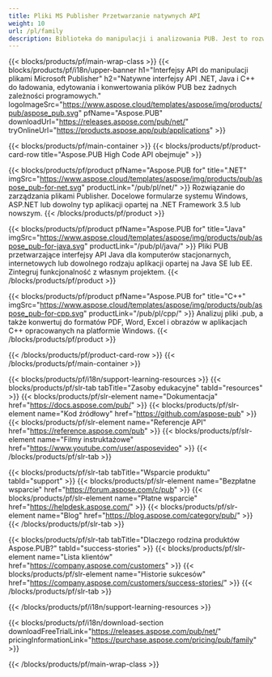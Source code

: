 ```yaml
---
title: Pliki MS Publisher Przetwarzanie natywnych API
weight: 10
url: /pl/family
description: Biblioteka do manipulacji i analizowania PUB. Jest to rozwiązanie API do ładowania, edytowania, renderowania i konwertowania plików MS Publisher do plików PDF na dowolnej platformie.
---
```


{{< blocks/products/pf/main-wrap-class >}}
{{< blocks/products/pf/i18n/upper-banner h1="Interfejsy API do manipulacji plikami Microsoft Publisher" h2="Natywne interfejsy API .NET, Java i C++ do ładowania, edytowania i konwertowania plików PUB bez żadnych zależności programowych." logoImageSrc="https://www.aspose.cloud/templates/aspose/img/products/pub/aspose_pub.svg" pfName="Aspose.PUB" downloadUrl="https://releases.aspose.com/pub/net/" tryOnlineUrl="https://products.aspose.app/pub/applications" >}}

{{< blocks/products/pf/main-container >}}
{{< blocks/products/pf/product-card-row title="Aspose.PUB High Code API obejmuje" >}}

{{< blocks/products/pf/product pfName="Aspose.PUB for" title=".NET" imgSrc="https://www.aspose.cloud/templates/aspose/img/products/pub/aspose_pub-for-net.svg" productLink="/pub/pl/net/" >}}
Rozwiązanie do zarządzania plikami Publisher. Docelowe formularze systemu Windows, ASP.NET lub dowolny typ aplikacji opartej na .NET Framework 3.5 lub nowszym.
{{< /blocks/products/pf/product >}}

{{< blocks/products/pf/product pfName="Aspose.PUB for" title="Java" imgSrc="https://www.aspose.cloud/templates/aspose/img/products/pub/aspose_pub-for-java.svg" productLink="/pub/pl/java/" >}}
Pliki PUB przetwarzające interfejsy API Java dla komputerów stacjonarnych, internetowych lub dowolnego rodzaju aplikacji opartej na Java SE lub EE. Zintegruj funkcjonalność z własnym projektem.
{{< /blocks/products/pf/product >}}

{{< blocks/products/pf/product pfName="Aspose.PUB for" title="C++" imgSrc="https://www.aspose.cloud/templates/aspose/img/products/pub/aspose_pub-for-cpp.svg" productLink="/pub/pl/cpp/" >}}
Analizuj pliki .pub, a także konwertuj do formatów PDF, Word, Excel i obrazów w aplikacjach C++ opracowanych na platformie Windows.
{{< /blocks/products/pf/product >}}

{{< /blocks/products/pf/product-card-row >}}
{{< /blocks/products/pf/main-container >}}

{{< blocks/products/pf/i18n/support-learning-resources >}}
{{< blocks/products/pf/slr-tab tabTitle="Zasoby edukacyjne" tabId="resources" >}}
{{< blocks/products/pf/slr-element name="Dokumentacja" href="https://docs.aspose.com/pub/" >}}
{{< blocks/products/pf/slr-element name="Kod źródłowy" href="https://github.com/aspose-pub" >}}
{{< blocks/products/pf/slr-element name="Referencje API" href="https://reference.aspose.com/pub" >}}
{{< blocks/products/pf/slr-element name="Filmy instruktażowe" href="https://www.youtube.com/user/asposevideo" >}}
{{< /blocks/products/pf/slr-tab >}}

{{< blocks/products/pf/slr-tab tabTitle="Wsparcie produktu" tabId="support" >}}
{{< blocks/products/pf/slr-element name="Bezpłatne wsparcie" href="https://forum.aspose.com/c/pub" >}}
{{< blocks/products/pf/slr-element name="Płatne wsparcie" href="https://helpdesk.aspose.com/" >}}
{{< blocks/products/pf/slr-element name="Blog" href="https://blog.aspose.com/category/pub/" >}}
{{< /blocks/products/pf/slr-tab >}}

{{< blocks/products/pf/slr-tab tabTitle="Dlaczego rodzina produktów Aspose.PUB?" tabId="success-stories" >}}
{{< blocks/products/pf/slr-element name="Lista klientów" href="https://company.aspose.com/customers" >}}
{{< blocks/products/pf/slr-element name="Historie sukcesów" href="https://company.aspose.com/customers/success-stories/" >}}
{{< /blocks/products/pf/slr-tab >}}

{{< /blocks/products/pf/i18n/support-learning-resources >}}

{{< blocks/products/pf/i18n/download-section downloadFreeTrialLink="https://releases.aspose.com/pub/net/" pricingInformationLink="https://purchase.aspose.com/pricing/pub/family" >}}

{{< /blocks/products/pf/main-wrap-class >}}